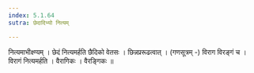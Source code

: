 ```yaml
---
index: 5.1.64
sutra: छेदादिभ्यो नित्यम्

---
```

 नित्यमाभीक्ष्ण्यम् । छेदं नित्यमर्हति छैदिको वेतसः । छिन्नप्ररूढत्वात् । (गणसूत्रम् -) विराग विरङ्गं च । विरागं नित्यमर्हति । वैरागिकः । वैरङ्गिकः ॥